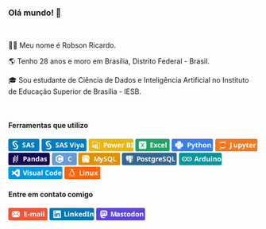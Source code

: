 

### Olá mundo! 👋
<br> 
  
🙋‍♂️ Meu nome é Robson Ricardo.
 
🌎 Tenho 28 anos e moro em Brasília, Distrito Federal - Brasil.
 
🎓 Sou estudante de Ciência de Dados e Inteligência Artificial no Instituto de Educação Superior de Brasília - IESB.
  
<br>
 
#### Ferramentas que utilizo

<a href="#"><img src="https://raw.githubusercontent.com/jobsrobson/jobsrobson/main/img/SAS.svg" alt="SAS" style="height:25px;"></a>
<a href="#"><img src="https://raw.githubusercontent.com/jobsrobson/jobsrobson/main/img/SASViya.svg" alt="SAS Viya" style="height:25px"></a>
<a href="#"><img src="https://raw.githubusercontent.com/jobsrobson/jobsrobson/main/img/PowerBI.svg" alt="Power BI" style="height:25px"></a>
<a href="#"><img src="https://raw.githubusercontent.com/jobsrobson/jobsrobson/main/img/Excel.svg" alt="Excel" style="height:25px"></a>
<a href="#"><img src="https://raw.githubusercontent.com/jobsrobson/jobsrobson/main/img/Python.svg" alt="Python" style="height:25px"></a>
<a href="#"><img src="https://raw.githubusercontent.com/jobsrobson/jobsrobson/main/img/Jupyter.svg" alt="C" style="height:25px"></a>
<a href="#"><img src="https://raw.githubusercontent.com/jobsrobson/jobsrobson/main/img/Pandas.svg" alt="Pandas" style="height:25px"></a>
<a href="#"><img src="https://raw.githubusercontent.com/jobsrobson/jobsrobson/main/img/C.svg" alt="C" style="height:25px"></a>
<a href="#"><img src="https://raw.githubusercontent.com/jobsrobson/jobsrobson/main/img/MySQL.svg" alt="MySQL" style="height:25px"></a>
<a href="#"><img src="https://raw.githubusercontent.com/jobsrobson/jobsrobson/main/img/PostgreSQL.svg" alt="PostgreSQL" style="height:25px"></a>
<a href="#"><img src="https://raw.githubusercontent.com/jobsrobson/jobsrobson/main/img/Arduino.svg" alt="Arduino" style="height:25px"></a>
<a href="#"><img src="https://raw.githubusercontent.com/jobsrobson/jobsrobson/main/img/VisualCode.svg" alt="Visual Code" style="height:25px"></a>
<a href="#"><img src="https://raw.githubusercontent.com/jobsrobson/jobsrobson/main/img/Linux.svg" alt="Linux" style="height:25px"></a>

#### Entre em contato comigo 
<a href="mailto:robsonricardo@pm.me"><img src="https://raw.githubusercontent.com/jobsrobson/jobsrobson/main/img/Email.svg" alt="E-mail" style="height:25px"></a>
<a href="https://www.linkedin.com/in/robsonricardo/"><img src="https://raw.githubusercontent.com/jobsrobson/jobsrobson/main/img/LinkedIn.svg" alt="LinkedIn" style="height:25px"></a>
<a rel="me" href="https://mastodon.social/@jobsrobson"><img src="https://raw.githubusercontent.com/jobsrobson/jobsrobson/main/img/Mastodon.svg" alt="Mastodon" style="height:25px"></a>
